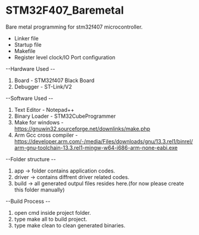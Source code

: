 # STM32F407_Baremetal
Bare metal programming for stm32f407 microcontroller.
- Linker file
- Startup file
- Makefile
- Register level clock/IO Port configuration

--Hardware Used --
1. Board - STM32f407 Black Board
2. Debugger - ST-Link/V2

--Software Used --
1. Text Editor - Notepad++
2. Binary Loader - STM32CubeProgrammer
3. Make for windows - https://gnuwin32.sourceforge.net/downlinks/make.php
4. Arm Gcc cross compiler - https://developer.arm.com/-/media/Files/downloads/gnu/13.3.rel1/binrel/arm-gnu-toolchain-13.3.rel1-mingw-w64-i686-arm-none-eabi.exe

--Folder structure --
1. app -> folder contains application codes.
2. driver -> contains diffrent driver related codes.
3. build -> all generated outpul files resides here.(for now please create this folder manually)

--Build Process --
1. open cmd inside project folder.
2. type make all to build project.
3. type make clean to clean generated binaries.
